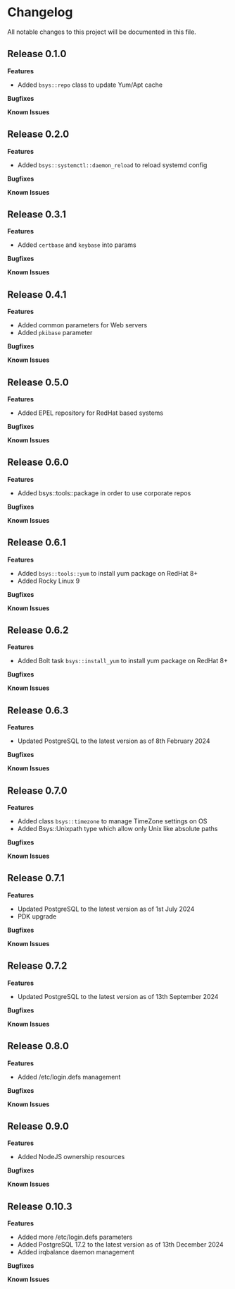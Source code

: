 # Changelog

All notable changes to this project will be documented in this file.

## Release 0.1.0

**Features**

* Added `bsys::repo` class to update Yum/Apt cache

**Bugfixes**

**Known Issues**

## Release 0.2.0

**Features**

* Added `bsys::systemctl::daemon_reload` to reload systemd config

**Bugfixes**

**Known Issues**

## Release 0.3.1

**Features**

* Added `certbase` and `keybase` into params

**Bugfixes**

**Known Issues**

## Release 0.4.1

**Features**

* Added common parameters for Web servers
* Added `pkibase` parameter

**Bugfixes**

**Known Issues**

## Release 0.5.0

**Features**

* Added EPEL repository for RedHat based systems

**Bugfixes**

**Known Issues**

## Release 0.6.0

**Features**

* Added bsys::tools::package in order to use corporate repos

**Bugfixes**

**Known Issues**

## Release 0.6.1

**Features**

* Added `bsys::tools::yum` to install yum package on RedHat 8+
* Added Rocky Linux 9

**Bugfixes**

**Known Issues**

## Release 0.6.2

**Features**

* Added Bolt task `bsys::install_yum` to install yum package on RedHat 8+

**Bugfixes**

**Known Issues**

## Release 0.6.3

**Features**

* Updated PostgreSQL to the latest version as of 8th February 2024

**Bugfixes**

**Known Issues**

## Release 0.7.0

**Features**

* Added class `bsys::timezone` to manage TimeZone settings on OS
* Added Bsys::Unixpath type which allow only Unix like absolute paths

**Bugfixes**

**Known Issues**

## Release 0.7.1

**Features**

* Updated PostgreSQL to the latest version as of 1st July 2024
* PDK upgrade

**Bugfixes**

**Known Issues**

## Release 0.7.2

**Features**

* Updated PostgreSQL to the latest version as of 13th September 2024

**Bugfixes**

**Known Issues**

## Release 0.8.0

**Features**

* Added /etc/login.defs management

**Bugfixes**

**Known Issues**

## Release 0.9.0

**Features**

* Added NodeJS ownership resources

**Bugfixes**

**Known Issues**

## Release 0.10.3

**Features**

* Added more /etc/login.defs parameters
* Added PostgreSQL 17.2 to the latest version as of 13th December 2024
* Added irqbalance daemon management

**Bugfixes**

**Known Issues**
